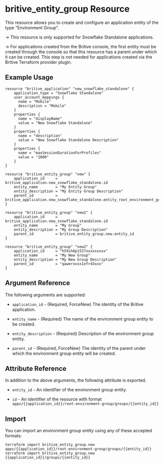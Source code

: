 # britive_entity_group Resource

This resource allows you to create and configure an application entity of the type "Environment Group".

-> This resource is only supported for Snowflake Standalone applications.

-> For applications created from the Britive console, the first entity must be created through the console so that this resource has a parent under which it can be created. This step is not needed for applications created via the Britive Terraform provider plugin.

## Example Usage

```hcl
resource "britive_application" "new_snowflake_standalone" {
    application_type = "Snowflake Standalone"
    user_account_mappings {
      name = "Mobile"
      description = "Mobile"
    }
    properties {
      name = "displayName"
      value = "New Snowflake Standalone"
    }
    properties {
      name = "description"
      value = "New Snowflake Standalone Description"
    }
    properties {
      name = "maxSessionDurationForProfiles"
      value = "1000"
    }
}

resource "britive_entity_group" "new" {
    application_id     = britive_application.new_snowflake_standalone.id
    entity_name        = "My Entity Group"
    entity_description = "My Entity Group Description"
    parent_id          = britive_application.new_snowflake_standalone.entity_root_environment_group_id
}

resource "britive_entity_group" "new1" {
    application_id     = britive_application.new_snowflake_standalone.id
    entity_name        = "My Group"
    entity_description = "My Group Description"
    parent_id          = britive_entity_group.new.entity_id
}

resource "britive_entity_group" "new2" {
    application_id     = "h59ih6p1537xxxxxxxxx"
    entity_name        = "My New Group"
    entity_description = "My New Group Description"
    parent_id          = "qawerxxxx1efr43xxx"
}
```

## Argument Reference

The following arguments are supported:

* `application_id` - (Required, ForceNew) The identity of the Britive application.

* `entity_name` - (Required) The name of the environment group entity to be created.

* `entity_description` - (Required) Description of the environment group entity.

* `parent_id` - (Required, ForceNew)  The identity of the parent under which the environment group entity will be created.

## Attribute Reference

In addition to the above arguments, the following attribute is exported.

* `entity_id` - An identifier of the environment group entity.

* `id` - An identifier of the resource with format `apps/{{application_id}}/root-environment-group/groups/{{entity_id}}`

## Import

You can import an environment group entity using any of these accepted formats:

```SH
terraform import britive_entity_group.new apps/{{application_id}}/root-environment-group/groups/{{entity_id}}
terraform import britive_entity_group.new {{application_id}}/groups/{{entity_id}}
```
